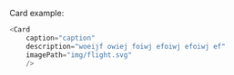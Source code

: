 Card example:

```js
<Card 
    caption="caption" 
    description="woeijf owiej foiwj efoiwj efoiwj ef" 
    imagePath="img/flight.svg"
    />
```
